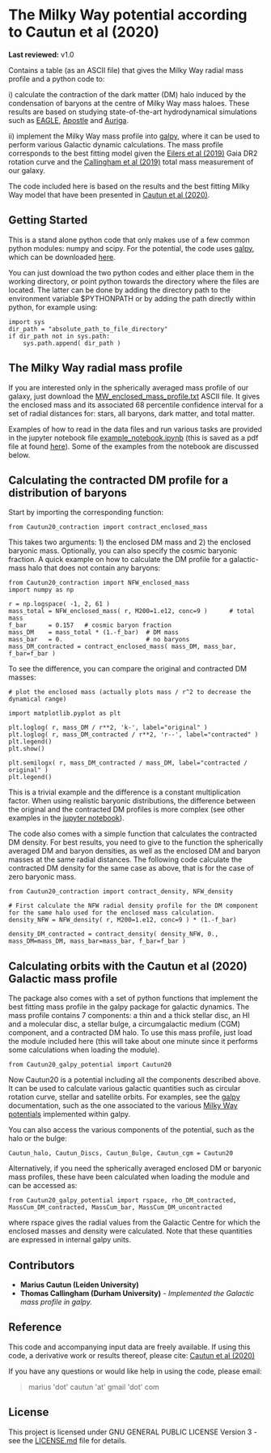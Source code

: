 # The Milky Way potential according to Cautun et al (2020)
**Last reviewed:** v1.0

Contains a table (as an ASCII file) that gives the Milky Way radial mass profile and a python code to: 

i) calculate the contraction of the dark matter (DM) halo induced by the condensation of baryons at the centre of Milky Way mass haloes. These results are based on studying state-of-the-art hydrodynamical simulations such as [EAGLE](https://ui.adsabs.harvard.edu/abs/2015MNRAS.446..521S/abstract), [Apostle](https://ui.adsabs.harvard.edu/abs/2016MNRAS.457.1931S/abstract) and [Auriga](https://ui.adsabs.harvard.edu/abs/2017MNRAS.467..179G/abstract).

ii) implement the Milky Way mass profile into [galpy](https://docs.galpy.org/en/v1.5.0/), where it can be used to perform various Galactic dynamic calculations. The mass profile corresponds to the best fitting model given the [Eilers et al (2019)](https://ui.adsabs.harvard.edu/abs/2019ApJ...871..120E/abstract) Gaia DR2 rotation curve and the [Callingham et al (2019)](https://ui.adsabs.harvard.edu/abs/2019MNRAS.484.5453C/abstract) total mass measurement of our galaxy.

The code included here is based on the results and the best fitting Milky Way model that have been presented in [Cautun et al (2020)](https://arxiv.org/abs/1911.04557).  



## Getting Started

This is a stand alone python code that only makes use of a few common python modules: numpy and scipy. For the potential, the code uses [galpy](https://docs.galpy.org/en/v1.5.0/), which can be downloaded [here](https://github.com/jobovy/galpy).
 
You can just download the two python codes and either place them in the working directory, or point python towards the directory where the files are located. The latter can be done by adding the directory path to the environment variable $PYTHONPATH or by adding the path directly within python, for example using:
```
import sys
dir_path = "absolute_path_to_file_directory"
if dir_path not in sys.path:
    sys.path.append( dir_path )
```
 
## The Milky Way radial mass profile

If you are interested only in the spherically averaged mass profile of our galaxy, just download the [MW_enclosed_mass_profile.txt](./MW_enclosed_mass_profile.txt) ASCII file. It gives the enclosed mass and its associated 68 percentile confidence interval for a set of radial distances for: stars, all baryons, dark matter, and total matter. 

Examples of how to read in the data files and run various tasks are provided in the jupyter notebook file [example_notebook.ipynb](./example_notebook.ipynb) (this is saved as a pdf file at found [here](./example_notebook.pdf)). Some of the examples from the notebook are discussed below. 


## Calculating the contracted DM profile for a distribution of baryons

Start by importing the corresponding function:

```
from Cautun20_contraction import contract_enclosed_mass
```
This takes two arguments: 1) the enclosed DM mass and 2) the enclosed baryonic mass. Optionally, you can also specify the cosmic baryonic fraction. A quick example on how to calculate the DM profile for a galactic-mass halo that does not contain any baryons:
```
from Cautun20_contraction import NFW_enclosed_mass
import numpy as np

r = np.logspace( -1, 2, 61 )
mass_total = NFW_enclosed_mass( r, M200=1.e12, conc=9 )      # total mass
f_bar      = 0.157   # cosmic baryon fraction
mass_DM    = mass_total * (1.-f_bar)  # DM mass
mass_bar   = 0.                       # no baryons
mass_DM_contracted = contract_enclosed_mass( mass_DM, mass_bar, f_bar=f_bar )
```
To see the difference, you can compare the original and contracted DM masses:
```
# plot the enclosed mass (actually plots mass / r^2 to decrease the dynamical range)

import matplotlib.pyplot as plt

plt.loglog( r, mass_DM / r**2, 'k-', label="original" )
plt.loglog( r, mass_DM_contracted / r**2, 'r--', label="contracted" )
plt.legend()
plt.show()

plt.semilogx( r, mass_DM_contracted / mass_DM, label="contracted / original" )
plt.legend()
```
This is a trivial example and the difference is a constant multiplication factor. When using realistic baryonic distributions, the difference between the original and the contracted DM profiles is more complex (see other examples in the [jupyter notebook](./example_notebook.ipynb)).

The code also comes with a simple function that calculates the contracted DM density. For best results, you need to give to the function the spherically averaged DM and baryon densities, as well as the enclosed DM and baryon masses at the same radial distances. The following code calculate the contracted DM density for the same case as above, that is for the case of zero baryonic mass.
```
from Cautun20_contraction import contract_density, NFW_density

# First calculate the NFW radial density profile for the DM component for the same halo used for the enclosed mass calculation.
density_NFW = NFW_density( r, M200=1.e12, conc=9 ) * (1.-f_bar)

density_DM_contracted = contract_density( density_NFW, 0., mass_DM=mass_DM, mass_bar=mass_bar, f_bar=f_bar )
```


## Calculating orbits with the Cautun et al (2020) Galactic mass profile

The package also comes with a set of python functions that implement the best fitting mass profile in the galpy package for galactic dynamics. The mass profile contains 7 components: a thin and a thick stellar disc, an HI and a molecular disc, a stellar bulge, a circumgalactic medium (CGM) component, and a contracted DM halo. To use this mass profile, just load the module included here (this will take about one minute since it performs some calculations when loading the module).

```
from Cautun20_galpy_potential import Cautun20
```
Now Cautun20 is a potential including all the components described above. It can be used to calculate various galactic quantities such as circular rotation curve, stellar and satellite orbits. For examples, see the [galpy](https://docs.galpy.org/en/v1.5.0/#tutorials) documentation, such as the one associated to the various [Milky Way potentials](https://docs.galpy.org/en/v1.5.0/reference/potential.html#new-in-v1-5-milky-way-like-potentials) implemented within galpy.


You can also access the various components of the potential, such as the halo or the bulge:
```
Cautun_halo, Cautun_Discs, Cautun_Bulge, Cautun_cgm = Cautun20
```
Alternatively, if you need the spherically averaged enclosed DM or baryonic mass profiles, these have been calculated when loading the module and can be accessed as:
```
from Cautun20_galpy_potential import rspace, rho_DM_contracted, MassCum_DM_contracted, MassCum_bar, MassCum_DM_uncontracted
```
where rspace gives the radial values from the Galactic Centre for which the enclosed masses and density were calculated. Note that these quantities are expressed in internal galpy units.


## Contributors
* **Marius Cautun (Leiden University)** 
* **Thomas Callingham (Durham University)** - *Implemented the Galactic mass profile in galpy.*


## Reference
This code and accompanying input data are freely available. If using this code,
a derivative work or results thereof, please cite:
[Cautun et al (2020)](https://arxiv.org/abs/1911.04557)

If you have any questions or would like help in using the code, please email:
> marius 'dot' cautun 'at' gmail 'dot' com


## License

This project is licensed under GNU GENERAL PUBLIC LICENSE Version 3 - see the [LICENSE.md](LICENSE.md) file for details.
